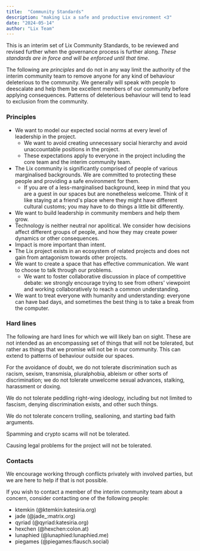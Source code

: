 ```yaml
---
title:  "Community Standards"
description: "making Lix a safe and productive environment <3"
date: "2024-05-14"
author: "Lix Team"
---
```


This is an interim set of Lix Community Standards, to be reviewed and revised further when the governance process is further along. *These standards are in force and will be enforced until that time*.

The following are *principles* and do not in any way limit the authority of the interim community team to remove anyone for any kind of behaviour deleterious to the community. We generally will speak with people to deescalate and help them be excellent members of our community before applying consequences. Patterns of deleterious behaviour will tend to lead to exclusion from the community.

### Principles

- We want to model our expected social norms at every level of leadership in the project.
    - We want to avoid creating unnecessary social hierarchy and avoid unaccountable positions in the project.
    - These expectations apply to everyone in the project including the core team and the interim community team.
- The Lix community is significantly comprised of people of various marginalised backgrounds. We are committed to protecting these people and providing a safe environment for them.
    - If you are of a less-marginalised background, keep in mind that you are a guest in our spaces but are nonetheless welcome. Think of it like staying at a friend's place where they might have different cultural customs; you may have to do things a little bit differently.
- We want to build leadership in community members and help them grow.
- Technology is neither neutral nor apolitical. We consider how decisions affect different groups of people, and how they may create power dynamics or other consequences.
- Impact is more important than intent.
- The Lix project exists in an ecosystem of related projects and does not gain from antagonism towards other projects.
- We want to create a space that has effective communication. We want to choose to talk through our problems.
    - We want to foster collaborative discussion in place of competitive debate: we strongly encourage trying to see from others' viewpoint and working collaboratively to reach a common understanding.
- We want to treat everyone with humanity and understanding: everyone can have bad days, and sometimes the best thing is to take a break from the computer.

### Hard lines

The following are hard lines for which we will likely ban on sight. These are not intended as an encompassing set of things that will not be tolerated, but rather as things that we promise will not be in our community. This can extend to patterns of behaviour outside our spaces.

For the avoidance of doubt, we do not tolerate discrimination such as racism, sexism, transmisia, pluralphobia, ableism or other sorts of discrimination; we do not tolerate unwelcome sexual advances, stalking, harassment or doxing.

We do not tolerate peddling right-wing ideology, including but not limited to fascism, denying discrimination exists, and other such things.

We do not tolerate concern trolling, sealioning, and starting bad faith arguments.

Spamming and crypto scams will not be tolerated.

Causing legal problems for the project will not be tolerated.

### Contacts

We encourage working through conflicts privately with involved parties, but we are here to help if that is not possible.

If you wish to contact a member of the interim community team about a concern, consider contacting one of the following people:

- ktemkin (@ktemkin:katesiria.org)
- jade (@jade_:matrix.org)
- qyriad (@qyriad:katesiria.org)
- hexchen (@hexchen:colon.at)
- lunaphied (@lunaphied:lunaphied.me)
- piegames (@piegames:flausch.social)
